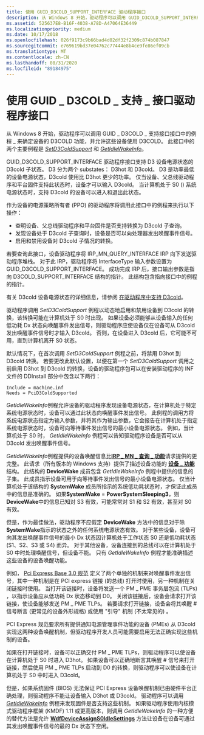 ```yaml
---
title: 使用 GUID_D3COLD_SUPPORT_INTERFACE 驱动程序接口
description: 从 Windows 8 开始，驱动程序可以调用 GUID_D3COLD_SUPPORT_INTERFACE 接口中的例程来确定设备的 D3cold 功能，并使这些设备能够使用 D3cold。
ms.assetid: 525637E8-B16F-4038-A78D-A47064E36449
ms.localizationpriority: medium
ms.date: 10/17/2018
ms.openlocfilehash: 026f9173c9b66bad4d02df32f2309c874b087847
ms.sourcegitcommit: e769619bd37e04762c77444e8b4ce9fe86ef09cb
ms.translationtype: MT
ms.contentlocale: zh-CN
ms.lasthandoff: 08/31/2020
ms.locfileid: "89184975"
---
```

# <a name="using-the-guid_d3cold_support_interface-driver-interface"></a>使用 GUID \_ D3COLD \_ 支持 \_ 接口驱动程序接口


从 Windows 8 开始，驱动程序可以调用 GUID \_ D3COLD \_ 支持接口接口中的例程 \_ 来确定设备的 D3COLD 功能，并允许这些设备使用 D3COLD。 此接口中的两个主要例程是 [*SetD3ColdSupport*](/windows-hardware/drivers/ddi/wdm/nc-wdm-set_d3cold_support) 和 [*GetIdleWakeInfo*](/windows-hardware/drivers/ddi/wdm/nc-wdm-get_idle_wake_info)。


GUID_D3COLD_SUPPORT_INTERFACE 驱动程序接口支持 D3 设备电源状态的 D3cold 子状态。 D3 分为两个 substates： D3hot 和 D3cold。 D3 是功率最低的设备电源状态，D3cold 使用比 D3hot 更少的功率。 仅当设备、父总线驱动程序和平台固件支持此状态时，设备才可以输入 D3cold。 当计算机处于 S0 () 系统电源状态时，支持 D3cold 的设备可以进入和退出此状态。

作为设备的电源策略所有者 (PPO) 的驱动程序将调用此接口中的例程来执行以下操作：

-    查明设备、父总线驱动程序和平台固件是否支持转换为 D3cold 子查询。 
-    发现设备处于 D3cold 子查询时，设备是否可以向处理器发出唤醒事件信号。 
-    启用和禁用设备对 D3cold 子情况的转换。 

若要查询此接口，设备驱动程序将 IRP_MN_QUERY_INTERFACE IRP 向下发送驱动程序堆栈。 对于此 IRP，驱动程序将 InterfaceType 输入参数设置为 GUID_D3COLD_SUPPORT_INTERFACE。 成功完成 IRP 后，接口输出参数是指向 D3COLD_SUPPORT_INTERFACE 结构的指针。 此结构包含指向接口中的例程的指针。

有关 D3cold 设备电源状态的详细信息，请参阅 [在驱动程序中支持 D3cold](supporting-d3cold-in-a-driver.md)。


驱动程序调用 *SetD3ColdSupport* 例程以动态地启用和禁用设备到 D3cold 的转换，该转换可能在计算机处于 S0 时出现。 如果设备必须能够从设备输入的任何低功耗 Dx 状态向唤醒事件发出信号，则驱动程序应使设备仅在设备可从 D3cold 发出唤醒事件信号时才输入 D3cold。 否则，在设备进入 D3cold 后，它可能不可用，直到计算机离开 S0 状态。

默认情况下，在首次调用 *SetD3ColdSupport* 例程之前，将禁用 D3hot 到 D3cold 转换。 若要更改此默认设置，以便在第一个 *SetD3ColdSupport* 调用之前启用 D3hot 到 D3cold 的转换，设备的驱动程序包可以在安装驱动程序的 INF 文件的 DDInstall 部分中包含以下两行：

```Text
Include = machine.inf
Needs = PciD3ColdSupported
```

*GetIdleWakeInfo*例程允许设备的驱动程序发现设备电源状态，在计算机处于特定系统电源状态时，设备可以通过此状态向唤醒事件发出信号。 此例程的调用方将系统电源状态指定为输入参数，并将其作为输出参数，它会报告在计算机处于指定系统电源状态时，设备可向等待事件发出信号的最小设备电源状态。 例如，当计算机处于 S0 时， *GetIdleWakeInfo* 例程可以告知驱动程序设备是否可以从 D3cold 发出唤醒事件信号。

*GetIdleWakeInfo*例程提供的设备唤醒信息比[**IRP \_ MN \_ 查询 \_ 功能**](./irp-mn-query-capabilities.md)请求提供的更完整。 此请求（所有版本的 Windows 支持）提供了描述设备功能的 [**设备 \_ 功能**](/windows-hardware/drivers/ddi/wdm/ns-wdm-_device_capabilities) 结构。 此结构的 **DeviceWake** 成员包含 *GetIdleWakeInfo* 例程中提供的信息的子集。 此成员指示设备可用于向等待事件发出信号的最小设备电源状态。 仅当计算机处于该结构的 **SystemWake** 成员所指示的系统低功耗状态时，才保证此成员中的信息是准确的。 如果**SystemWake**  =  **PowerSystemSleeping3**，则**DeviceWake**中的信息已知对 S3 有效，可能常常对 S1 和 S2 有效，甚至对 S0 有效。

但是，作为最佳做法，驱动程序不应假定 **DeviceWake** 方法中的信息对于除 **SystemWake**指示的状态之外的任何系统电源状态有效。 对于某些设备，设备可向其发出唤醒事件信号的最小 Dx 状态因计算机处于工作状态 S0 还是低功耗状态 (S1、S2、S3 或 S4) 而异。 对于其他设备，设备连接到的总线可以在计算机处于 S0 中时处理唤醒信号，但设备不能。 只有 *GetIdleWakeInfo* 例程才能准确描述这些设备的设备唤醒功能。

例如， [Pci Express Base 3.0 规范](https://pcisig.com/specifications/pciexpress/specifications/) 定义了两个单独的机制来对唤醒事件发出信号，其中一种机制是在 PCI express 链接 (的总线) 打开时使用，另一种机制在关闭链接时使用。 当打开该链接时，设备将发送一个 PM \_ PME 事务层包流 (TLPs) ，以指示设备应从低功耗 Dx 状态移动到 D0。 关闭该链接后，设备会请求打开该链接，使设备能够发送 PM \_ PME TLPs。 若要请求打开链接，设备会将其唤醒 \# 信号断言 (更常见的设备外形规格) 或使用 "引导" 机制 (不太常见的) 。

PCI Express 规范要求所有提供通知电源管理事件功能的设备 (PMEs) 从 D3cold 实现这两种设备唤醒机制，但驱动程序开发人员可能需要启用无法正确实现这些机制的设备。

如果在打开链接时，设备可以正确交付 PM \_ PME TLPs，则驱动程序可以使设备在计算机处于 S0 时进入 D3hot。 如果设备可以正确地断言其唤醒 \# 信号来打开链接，然后使用 PM \_ PME TLPs 启动到 D0 的转换，则驱动程序可以使设备在计算机处于 S0 中时进入 D3cold。

但是，如果系统固件 (BIOS) 无法保证 PCI Express 设备唤醒机制已由硬件平台正确处理，则驱动程序不能让设备输入 D3hot 或 D3cold。 驱动程序可以调用 [*GetIdleWakeInfo*](/windows-hardware/drivers/ddi/wdm/nc-wdm-get_idle_wake_info) 例程来发现固件是否支持这些机制。 如果驱动程序使用内核模式驱动程序框架 (KMDF) 1.11 或更高版本，则调用 *GetIdleWakeInfo* 的一种方便的替代方法是允许 [**WdfDeviceAssignS0IdleSettings**](/windows-hardware/drivers/ddi/wdfdevice/nf-wdfdevice-wdfdeviceassigns0idlesettings) 方法让设备在设备可通过其发出唤醒事件信号的最的 Dx 状态下空闲。

 

